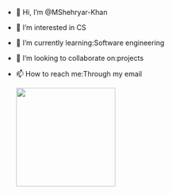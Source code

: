 - 👋 Hi, I’m @MShehryar-Khan
- 👀 I’m interested in CS
- 🌱 I’m currently learning:Software engineering
- 💞️ I’m looking to collaborate on:projects
- 📫 How to reach me:Through my email

  <img src="https://github.com/user-attachments/assets/3e96772b-cba5-4141-b0ff-eb827bac1326" width="200"/>

